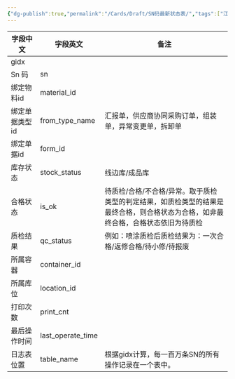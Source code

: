 ```yaml
---
{"dg-publish":true,"permalink":"/Cards/Draft/SN码最新状态表/","tags":["江淮毅昌/蝶创I-MES/MES"]}
---
```



| **字段中文** | **字段英文**          | **备注**                                                             |
| -------- | ----------------- | ------------------------------------------------------------------ |
| gidx     |                   |                                                                    |
| Sn 码     | sn                |                                                                    |
| 绑定物料id   | material_id       |                                                                    |
| 绑定单据类型id | from_type_name    | 汇报单，供应商协同采购订单，组装单，异常变更单，拆卸单                                        |
| 绑定单据id   | form_id           |                                                                    |
| 库存状态     | stock_status      | 线边库/成品库                                                            |
| 合格状态     | is_ok             | 待质检/合格/不合格/异常。取于质检类型的判定结果，如质检类型的结果是最终合格，则合格状态为合格，如非最终合格，合格状态依旧为待质检 |
| 质检结果     | qc_status         | 例如：喷涂质检后质检结果为：一次合格/返修合格/待小修/待报废                                    |
| 所属容器     | container_id      |                                                                    |
| 所属库位     | location_id       |                                                                    |
| 打印次数     | print_cnt         |                                                                    |
| 最后操作时间   | last_operate_time |                                                                    |
| 日志表位置    | table_name        | 根据gidx计算，每一百万条SN的所有操作记录在一个表中。                                      |
